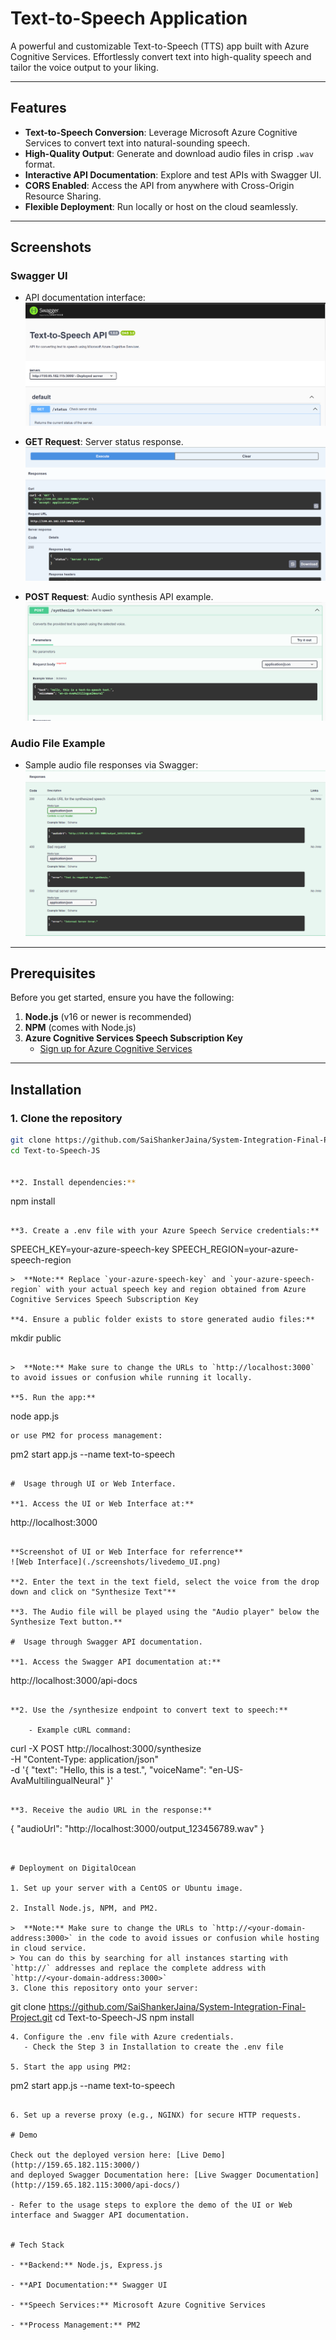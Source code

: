 # Text-to-Speech Application 

A powerful and customizable Text-to-Speech (TTS) app built with Azure Cognitive Services. Effortlessly convert text into high-quality speech and tailor the voice output to your liking.

---

##  Features

-  **Text-to-Speech Conversion**: Leverage Microsoft Azure Cognitive Services to convert text into natural-sounding speech.
-  **High-Quality Output**: Generate and download audio files in crisp `.wav` format.
-  **Interactive API Documentation**: Explore and test APIs with Swagger UI.
-  **CORS Enabled**: Access the API from anywhere with Cross-Origin Resource Sharing.
-  **Flexible Deployment**: Run locally or host on the cloud seamlessly.

---

## Screenshots

### **Swagger UI**
- API documentation interface:
  ![Swagger UI Screenshot](./screenshots/swagger_docs_ui.png)

- **GET Request**: Server status response.
  ![Swagger GET Request](./screenshots/swagger_getresponse.png)

- **POST Request**: Audio synthesis API example.
  ![Swagger POST Request](./screenshots/swagger_postresponse.png)

### **Audio File Example**
- Sample audio file responses via Swagger:
  ![Audio File Responses](./screenshots/swagger_audio_responses.png)

---

## Prerequisites

Before you get started, ensure you have the following:

1. **Node.js** (v16 or newer is recommended)
2. **NPM** (comes with Node.js)
3. **Azure Cognitive Services Speech Subscription Key**
   - [Sign up for Azure Cognitive Services](https://azure.microsoft.com/en-us/products/ai-services/)

---

##  Installation

### 1. Clone the repository
```bash
git clone https://github.com/SaiShankerJaina/System-Integration-Final-Project.git 
cd Text-to-Speech-JS


**2. Install dependencies:**

```
npm install
```

**3. Create a .env file with your Azure Speech Service credentials:**

```
SPEECH_KEY=your-azure-speech-key
SPEECH_REGION=your-azure-speech-region
```
>  **Note:** Replace `your-azure-speech-key` and `your-azure-speech-region` with your actual speech key and region obtained from Azure Cognitive Services Speech Subscription Key

**4. Ensure a public folder exists to store generated audio files:**

```
mkdir public
```

>  **Note:** Make sure to change the URLs to `http://localhost:3000` to avoid issues or confusion while running it locally.

**5. Run the app:**

```
node app.js
```
or use PM2 for process management:

```
pm2 start app.js --name text-to-speech
```

#  Usage through UI or Web Interface.

**1. Access the UI or Web Interface at:**

```
http://localhost:3000
```

**Screenshot of UI or Web Interface for referrence**
![Web Interface](./screenshots/livedemo_UI.png)

**2. Enter the text in the text field, select the voice from the drop down and click on "Synthesize Text"**

**3. The Audio file will be played using the "Audio player" below the Synthesize Text button.**

#  Usage through Swagger API documentation.

**1. Access the Swagger API documentation at:**

```
http://localhost:3000/api-docs
```

**2. Use the /synthesize endpoint to convert text to speech:**

    - Example cURL command:
```
curl -X POST http://localhost:3000/synthesize \
-H "Content-Type: application/json" \
-d '{
  "text": "Hello, this is a test.",
  "voiceName": "en-US-AvaMultilingualNeural"
}'
```

**3. Receive the audio URL in the response:**

```
{
  "audioUrl": "http://localhost:3000/output_123456789.wav"
}
```


# Deployment on DigitalOcean

1. Set up your server with a CentOS or Ubuntu image.

2. Install Node.js, NPM, and PM2.

>  **Note:** Make sure to change the URLs to `http://<your-domain-address:3000>` in the code to avoid issues or confusion while hosting in cloud service.
> You can do this by searching for all instances starting with `http://` addresses and replace the complete address with `http://<your-domain-address:3000>`
3. Clone this repository onto your server:

```
git clone https://github.com/SaiShankerJaina/System-Integration-Final-Project.git 
cd Text-to-Speech-JS
npm install
```
4. Configure the .env file with Azure credentials.
   - Check the Step 3 in Installation to create the .env file

5. Start the app using PM2:

```
pm2 start app.js --name text-to-speech
```

6. Set up a reverse proxy (e.g., NGINX) for secure HTTP requests.

# Demo

Check out the deployed version here: [Live Demo](http://159.65.182.115:3000/)
and deployed Swagger Documentation here: [Live Swagger Documentation](http://159.65.182.115:3000/api-docs/)

- Refer to the usage steps to explore the demo of the UI or Web interface and Swagger API documentation.


# Tech Stack

- **Backend:** Node.js, Express.js

- **API Documentation:** Swagger UI

- **Speech Services:** Microsoft Azure Cognitive Services

- **Process Management:** PM2



